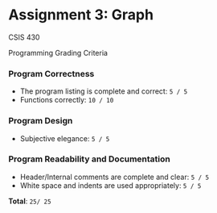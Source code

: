 # Assignment 3: Graph
CSIS 430

Programming Grading Criteria

### Program Correctness
* The program listing is complete and correct: `5 / 5`
* Functions correctly: `10 / 10`

### Program Design
* Subjective elegance: `5 / 5`

### Program Readability and Documentation
* Header/Internal comments are complete and clear: `5 / 5`
* White space and indents are used appropriately: `5 / 5`

**Total**: `25/ 25`
